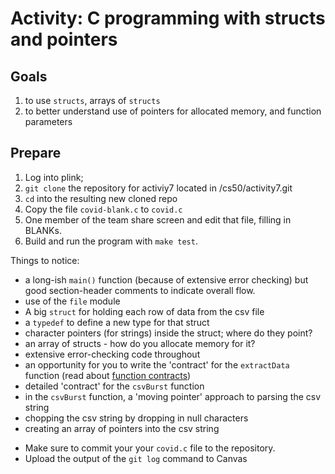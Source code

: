 # Activity: C programming with structs and pointers

## Goals

1. to use `structs`, arrays of `structs`
2. to better understand use of pointers for allocated memory, and function parameters

## Prepare

1. Log into plink;
2. `git clone` the repository for activiy7 located in /cs50/activity7.git
3. `cd` into the resulting new cloned repo
4. Copy the file `covid-blank.c` to `covid.c`
5. One member of the team share screen and edit that file, filling in BLANKs.
6. Build and run the program with `make test`.

Things to notice:

* a long-ish `main()` function (because of extensive error checking) but good section-header comments to indicate overall flow.
* use of the `file` module 
* A big `struct` for holding each row of data from the csv file
* a `typedef` to define a new type for that struct
* character pointers (for strings) inside the struct; where do they point?
* an array of structs - how do you allocate memory for it?
* extensive error-checking code throughout
* an opportunity for you to write the  'contract' for the `extractData` function (read about [function contracts](https://github.com/CS50DartmouthFA2025/home/blob/main/knowledge/units/contracts.md))
* detailed 'contract' for the `csvBurst` function
* in the `csvBurst` function, a 'moving pointer' approach to parsing the csv string
* chopping the csv string by dropping in null characters
* creating an array of pointers into the csv string

- Make sure to commit your your `covid.c` file to the repository.
- Upload the output of the `git log` command to Canvas

